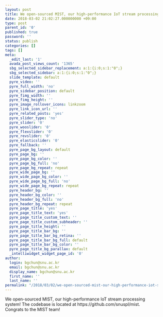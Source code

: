 ```yaml
---
layout: post
title: We open-sourced MIST, our high-performance IoT stream processing system!
date: 2018-03-02 21:02:27.000000000 +09:00
type: post
parent_id: '0'
published: true
password: ''
status: publish
categories: []
tags: []
meta:
  _edit_last: '1'
  avada_post_views_count: '1365'
  sbg_selected_sidebar_replacement: a:1:{i:0;s:1:"0";}
  sbg_selected_sidebar: a:1:{i:0;s:1:"0";}
  slide_template: default
  pyre_video: ''
  pyre_full_width: 'no'
  pyre_sidebar_position: default
  pyre_fimg_width: ''
  pyre_fimg_height: ''
  pyre_image_rollover_icons: linkzoom
  pyre_link_icon_url: ''
  pyre_related_posts: 'yes'
  pyre_slider_type: 'no'
  pyre_slider: '0'
  pyre_wooslider: '0'
  pyre_flexslider: '0'
  pyre_revslider: '0'
  pyre_elasticslider: '0'
  pyre_fallback: ''
  pyre_page_bg_layout: default
  pyre_page_bg: ''
  pyre_page_bg_color: ''
  pyre_page_bg_full: 'no'
  pyre_page_bg_repeat: repeat
  pyre_wide_page_bg: ''
  pyre_wide_page_bg_color: ''
  pyre_wide_page_bg_full: 'no'
  pyre_wide_page_bg_repeat: repeat
  pyre_header_bg: ''
  pyre_header_bg_color: ''
  pyre_header_bg_full: 'no'
  pyre_header_bg_repeat: repeat
  pyre_page_title: 'yes'
  pyre_page_title_text: 'yes'
  pyre_page_title_custom_text: ''
  pyre_page_title_custom_subheader: ''
  pyre_page_title_height: ''
  pyre_page_title_bar_bg: ''
  pyre_page_title_bar_bg_retina: ''
  pyre_page_title_bar_bg_full: default
  pyre_page_title_bar_bg_color: ''
  pyre_page_title_bg_parallax: default
  _intelliwidget_widget_page_id: '0'
author:
  login: bgchun@snu.ac.kr
  email: bgchun@snu.ac.kr
  display_name: bgchun@snu.ac.kr
  first_name: ''
  last_name: ''
permalink: "/2018/03/02/we-open-sourced-mist-our-high-performance-iot-stream-processing-system/"
---
```

<p>We open-sourced MIST, our high-performance IoT stream processing system! The codebase is located at https://github.com/snuspl/mist.<br />
Congrats to the MIST team! </p>
